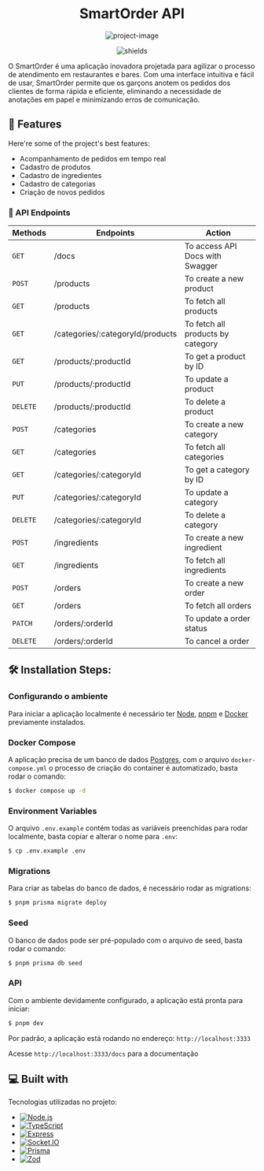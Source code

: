 <h1 align="center" id="title">SmartOrder API</h1>

<p align="center"><img src="https://socialify.git.ci/lucianogmoraesjr/smartorder-api/image?description=1&amp;descriptionEditable=SmartOrder%20API&amp;font=Inter&amp;language=1&amp;name=1&amp;owner=1&amp;pattern=Solid&amp;theme=Auto" alt="project-image"></p>

<p align="center"><img src="https://img.shields.io/badge/version-v1-%23339933" alt="shields"></p>

<p id="description">O SmartOrder é uma aplicação inovadora projetada para agilizar o processo de atendimento em restaurantes e bares. Com uma interface intuitiva e fácil de usar, SmartOrder permite que os garçons anotem os pedidos dos clientes de forma rápida e eficiente, eliminando a necessidade de anotações em papel e minimizando erros de comunicação.</p>

<h2>🧐 Features</h2>

Here're some of the project's best features:

*   Acompanhamento de pedidos em tempo real
*   Cadastro de produtos
*   Cadastro de ingredientes
*   Cadastro de categorias
*   Criação de novos pedidos

### 🧭 API Endpoints
| Methods | Endpoints | Action |
| --- | --- | --- |
| `GET` | /docs | To access API Docs with Swagger |
| `POST` | /products | To create a new product |
| `GET` | /products | To fetch all products |
| `GET` | /categories/:categoryId/products | To fetch all products by category |
| `GET` | /products/:productId | To get a product by ID |
| `PUT` | /products/:productId | To update a product |
| `DELETE` | /products/:productId | To delete a product |
| `POST` | /categories | To create a new category |
| `GET` | /categories | To fetch all categories |
| `GET` | /categories/:categoryId | To get a category by ID |
| `PUT` | /categories/:categoryId | To update a category |
| `DELETE` | /categories/:categoryId | To delete a category |
| `POST` | /ingredients | To create a new ingredient |
| `GET` | /ingredients | To fetch all ingredients |
| `POST` | /orders | To create a new order |
| `GET` | /orders | To fetch all orders |
| `PATCH` | /orders/:orderId | To update a order status |
| `DELETE` | /orders/:orderId | To cancel a order |

<h2>🛠️ Installation Steps:</h2>

### Configurando o ambiente

Para iniciar a aplicação localmente é necessário ter [Node](https://nodejs.org), [pnpm](https://pnpm.io) e [Docker](https://docker.com) previamente instalados.

### Docker Compose

A aplicação precisa de um banco de dados [Postgres](https://postgresql.org), com o arquivo `docker-compose.yml` o processo de criação do container é automatizado, basta rodar o comando:

```bash
$ docker compose up -d
```
### Environment Variables

O arquivo `.env.example` contém todas as variáveis preenchidas para rodar localmente, basta copiar e alterar o nome para `.env`:

```bash
$ cp .env.example .env
```

### Migrations

Para criar as tabelas do banco de dados, é necessário rodar as migrations:

```bash
$ pnpm prisma migrate deploy
```
### Seed

O banco de dados pode ser pré-populado com o arquivo de seed, basta rodar o comando:

```bash
$ pnpm prisma db seed
```
### API

Com o ambiente devidamente configurado, a aplicação está pronta para iniciar:

```bash
$ pnpm dev
```
Por padrão, a aplicação está rodando no endereço: `http://localhost:3333`

Acesse `http://localhost:3333/docs` para a documentação


<h2>💻 Built with</h2>

Tecnologias utilizadas no projeto:

* [![Node.js][node]][node-url]
* [![TypeScript][typescript]][typescript-url]
* [![Express][express]][express-url]
* [![Socket.IO][socketio]][socketio-url]
* [![Prisma][prisma]][prisma-url]
* [![Zod][zod]][zod-url]

<!-- MARKDOWN LINKS & IMAGES -->
[node]: https://img.shields.io/badge/Node.js-20232A?style=for-the-badge&logo=node.js&logoColor=%23339933&labelColor=20232A
[node-url]: https://nodejs.org/en
[TypeScript]: https://img.shields.io/badge/TypeScript-20232A?style=for-the-badge&logo=TypeScript&logoColor=%233178C6&labelColor=20232A
[typescript-url]: https://www.typescriptlang.org/
[prisma]: https://img.shields.io/badge/Prisma-20232A?style=for-the-badge&logo=prisma&logoColor=fff&labelColor=20232A
[prisma-url]: https://www.prisma.io/
[express]: https://img.shields.io/badge/Express%20-%20%2320232A?style=for-the-badge&logo=express&labelColor=20232A
[express-url]: https://expressjs.com/
[socketio]: https://img.shields.io/badge/Socket.IO%20-%20%2320232A?style=for-the-badge&logo=socketdotio&labelColor=20232A
[socketio-url]: https://socket.io/
[zod]: https://img.shields.io/badge/Zod%20-%20%2320232A?style=for-the-badge&logo=zod&labelColor=20232A
[zod-url]: https://zod.dev/

